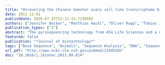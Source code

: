 ```yaml
---
title: "Unraveling the Chinese hamster ovary cell line transcriptome by next-generation sequencing"
date: 2011-12-01
publishDate: 2020-07-25T22:13:13.713659Z
authors: ["Jennifer Becker", "Matthias Hackl", "Oliver Rupp", "Tobias Jakobi", "Jessica Schneider", "Rafael Szczepanowski", "Thomas Bekel", "Nicole Borth", "Alexander Goesmann", "Johannes Grillari", "Christian Kaltschmidt", "Thomas Noll", "Alfred Pühler", "Andreas Tauch", "Karina Brinkrolf"]
publication_types: ["2"]
abstract: "The pyrosequencing technology from 454 Life Sciences and a novel assembly approach for cDNA sequences with the Newbler Assembler were used to achieve a major step forward to unravel the transcriptome of Chinese hamster ovary (CHO) cells. Normalized cDNA libraries originating from several cell lines and diverse culture conditions were sequenced and the resulting 1.84 million reads were assembled into 32,801 contiguous sequences, 29,184 isotigs, and 24,576 isogroups. A taxonomic classification of the isotigs showed that more than 70% of the assembled data is most similar to the transcriptome of Mus musculus, with most of the remaining isotigs being homologous to DNA sequences from Rattus norvegicus. Mapping of the CHO cell line contigs to the mouse transcriptome demonstrated that 9124 mouse transcripts, representing 6701 genes, are covered by more than 95% of their sequence length. Metabolic pathways of the central carbohydrate metabolism and biosynthesis routes of sugars used for protein N-glycosylation were reconstructed from the transcriptome data. All relevant genes representing major steps in the N-glycosylation pathway of CHO cells were detected. The present manuscript represents a data set of assembled and annotated genes for CHO cells that can now be used for a detailed analysis of the molecular functioning of CHO cell lines."
featured: false
publication: "*Journal of biotechnology*"
tags: ["Base Sequence", "Animals", "Sequence Analysis", "DNA", "Sequence Analysis", "DNA: methods", "Molecular Sequence Data", "Mice", "Rats", "CHO Cells", "Cricetinae", "Gene Library", "CHO Cells: metabolism", "Molecular Sequence Annotation", "Transcriptome"]
url_pdf: "http://www.ncbi.nlm.nih.gov/pubmed/21945585"
doi: "10.1016/j.jbiotec.2011.09.014"
---
```


